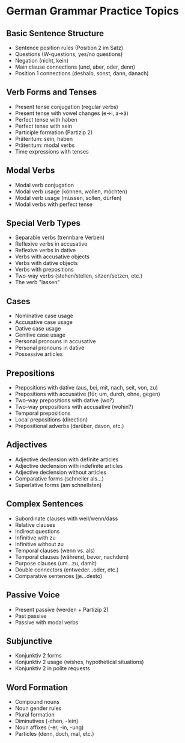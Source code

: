 # German Grammar Practice Topics

## Basic Sentence Structure
- Sentence position rules (Position 2 im Satz)
- Questions (W-questions, yes/no questions)
- Negation (nicht, kein)
- Main clause connections (und, aber, oder, denn)
- Position 1 connections (deshalb, sonst, dann, danach)

## Verb Forms and Tenses
- Present tense conjugation (regular verbs)
- Present tense with vowel changes (e→i, a→ä)
- Perfect tense with haben
- Perfect tense with sein
- Participle formation (Partizip 2)
- Präteritum: sein, haben
- Präteritum: modal verbs
- Time expressions with tenses

## Modal Verbs
- Modal verb conjugation
- Modal verb usage (können, wollen, möchten)
- Modal verb usage (müssen, sollen, dürfen)
- Modal verbs with perfect tense

## Special Verb Types
- Separable verbs (trennbare Verben)
- Reflexive verbs in accusative
- Reflexive verbs in dative
- Verbs with accusative objects
- Verbs with dative objects
- Verbs with prepositions
- Two-way verbs (stehen/stellen, sitzen/setzen, etc.)
- The verb "lassen"

## Cases
- Nominative case usage
- Accusative case usage
- Dative case usage
- Genitive case usage
- Personal pronouns in accusative
- Personal pronouns in dative
- Possessive articles

## Prepositions
- Prepositions with dative (aus, bei, mit, nach, seit, von, zu)
- Prepositions with accusative (für, um, durch, ohne, gegen)
- Two-way prepositions with dative (wo?)
- Two-way prepositions with accusative (wohin?)
- Temporal prepositions
- Local prepositions (direction)
- Prepositional adverbs (darüber, davon, etc.)

## Adjectives
- Adjective declension with definite articles
- Adjective declension with indefinite articles
- Adjective declension without articles
- Comparative forms (schneller als...)
- Superlative forms (am schnellsten)

## Complex Sentences
- Subordinate clauses with weil/wenn/dass
- Relative clauses
- Indirect questions
- Infinitive with zu
- Infinitive without zu
- Temporal clauses (wenn vs. als)
- Temporal clauses (während, bevor, nachdem)
- Purpose clauses (um...zu, damit)
- Double connectors (entweder...oder, etc.)
- Comparative sentences (je...desto)

## Passive Voice
- Present passive (werden + Partizip 2)
- Past passive
- Passive with modal verbs

## Subjunctive
- Konjunktiv 2 forms
- Konjunktiv 2 usage (wishes, hypothetical situations)
- Konjunktiv 2 in polite requests

## Word Formation
- Compound nouns
- Noun gender rules
- Plural formation
- Diminutives (-chen, -lein)
- Noun affixes (-er, -in, -ung)
- Particles (denn, doch, mal, etc.)

